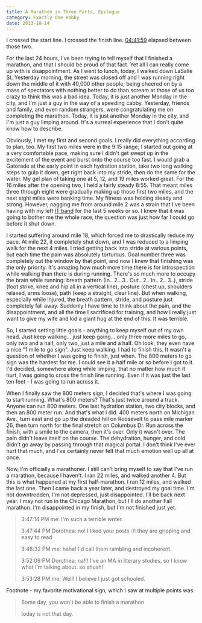 ```yaml
---
title: A Marathon in Three Parts, Epilogue
category: Exactly One Hobby
date: 2013-10-14
---
```


I crossed the start line. I crossed the finish line. [04:41:59](http://results.chicagomarathon.com/2013/?content=detail&fpid=favorites&pid=favorites&idp=999999107FA3090000100997&lang=EN_CAP&event=MAR) elapsed between those two.

For the last 24 hours, I've been trying to tell myself that I finished a marathon, and that I should be proud of that fact. Yet all I can really come up with is disappointment. As I went to lunch, today, I walked down LaSalle St. Yesterday morning, the street was closed off and I was running right down the middle of it with 40,000 other people, being cheered on by a mass of spectators with nothing better to do than scream at those of us too crazy to think this was a bad idea. Today, it is just another Monday in the city, and I'm just a guy in the way of a speeding cabby. Yesterday, friends and family, and even random strangers, were congratulating me on completing the marathon. Today, it is just another Monday in the city, and I'm just a guy limping around. It's a surreal experience that I don't quite know how to describe.

Obviously, I met my first and second goals. I really did everything according to plan, too. My first two miles were in the 9:15 range; I started out going at a very comfortable pace, making sure I didn't get swept up in the excitement of the event and burst onto the course too fast. I would grab a Gatorade at the early point in each hydration station, take two long walking steps to gulp it down, get right back into my stride, then do the same for the water. My gel plan of taking one at 5, 12, and 19 miles worked great. For the 16 miles after the opening two, I held a fairly steady 8:55. That meant miles three through eight were gradually making up those first two miles, and the next eight miles were banking time. My fitness was holding steady and strong. However, nagging me from around mile 2 was a strain that I've been having with my left [IT band](http://en.wikipedia.org/wiki/Iliotibial_band_syndrome) for the last 5 weeks or so. I knew that it was going to bother me the whole race, the question was just how far I could go before it shut down.

I started suffering around mile 18, which forced me to drastically reduce my pace. At mile 22, it completely shut down, and I was reduced to a limping walk for the next 4 miles. I tried getting back into stride at various points, but each time the pain was absolutely torturous. Goal number three was completely out the window by that point, and now I knew that finishing was the only priority. It's amazing how much more time there is for introspection while walking than there is during running. There's so much more to occupy the brain while running: breath pattern (In.. 2.. 3.. Out.. 2.. In.. 2.. 3..), stride (foot strike, knee and hip all in a vertical line), posture (chest up, shoulders relaxed, arms loose), path (keep a straight, clear line). But when walking, especially while injured, the breath pattern, stride, and posture just completely fall away. Suddenly I have time to think about the pain, and the disappointment, and all the time I sacrificed for training, and how I really just want to give my wife and kid a giant hug at the end of this. It was terrible.

So, I started setting little goals - anything to keep myself out of my own head. Just keep walking&hellip; just keep going&hellip; only three more miles to go, only two and a half, only two, just a mile and a half. Oh look, they even have a nice "1 mile to go sign". Just keep walking. I had to finish this. It wasn't a question of whether I was going to finish, just when. The 800 meters to go sign was the hardest for me. I could see it a half mile or so before I got to it. I'd decided, somewhere along while limping, that no matter how much it hurt, I was going to cross the finish line running. Even if it was just the last ten feet - I was going to run across it.

When I finally saw the 800 meters sign, I decided that's where I was going to start running. What's 800 meters? That's just twice around a track. Anyone can run 800 meters. One last hydration station, two city blocks, and then an 800 meter run. And that's what I did. 400 meters north on Michigan Ave., turn east and go up the dreaded hill on Roosevelt to pass mile marker 26, then turn north for the final stretch on Columbus Dr. Run across the finish, with a smile to the camera, then it's over. Only it wasn't over. The pain didn't leave itself on the course. The dehydration, hunger, and cold didn't go away by passing through that magical portal. I don't think I've ever hurt that much, and I've certainly never felt that much emotion well up all at once.

Now, I'm officially a marathoner. I still can't bring myself to say that I've run a marathon, because I haven't. I ran 22 miles, and walked another 4. But this is what happened at my first half-marathon. I ran 12 miles, and walked the last one. Then I came back a year later, and destroyed my goal time. I'm not downtrodden, I'm not depressed, just disappointed. I'll be back next year. I may not run in the Chicago Marathon, but I'll do another Fall marathon. I'm disappointed in my finish, but I'm not finished just yet.

> 3:47:14 PM me: I'm such a terrible writer.
>
> 3:47:44 PM Dorothea: no! I liked your posts :)! they are gripping and easy to read
>
> 3:48:32 PM me: haha! I'd call them rambling and incoherent.
>
> 3:52:09 PM Dorothea: na!!! I've an MA in literary studies, so I know what I'm talking about. so shush!
>
> 3:53:28 PM me: Well! I believe I just got schooled.

Footnote - my favorite motivational sign, which I saw at multiple points was:

> Some day, you won't be able to finish a marathon
>
> today is not that day.